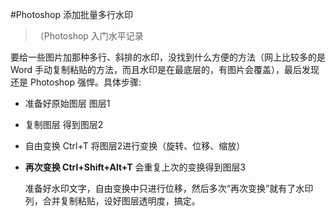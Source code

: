 #Photoshop 添加批量多行水印

> （Photoshop 入门水平记录

要给一些图片加那种多行、斜排的水印，没找到什么方便的方法（网上比较多的是Word 手动复制粘贴的方法，而且水印是在最底层的，有图片会覆盖），最后发现还是 Photoshop 强悍。具体步骤:

- 准备好原始图层 图层1

- 复制图层 得到图层2

- 自由变换 Ctrl+T 将图层2进行变换（旋转、位移、缩放）

- **再次变换 Ctrl+Shift+Alt+T** 会重复上次的变换得到图层3

  准备好水印文字，自由变换中只进行位移，然后多次“再次变换”就有了水印列，合并复制粘贴，设好图层透明度，搞定。